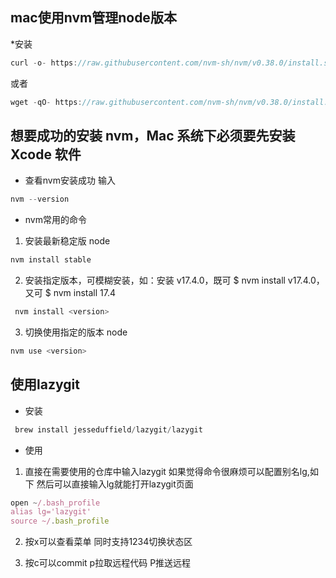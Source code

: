 <!--
 * @Author: zhangdi 1258956799@qq.com
 * @Date: 2022-12-22 21:11:46
 * @LastEditors: zhangdi 1258956799@qq.com
 * @LastEditTime: 2022-12-27 21:59:16
 * @FilePath: /MyBlog/docs/src/toolnotes/index.md
 * @Description: 这是默认设置,请设置`customMade`, 打开koroFileHeader查看配置 进行设置: https://github.com/OBKoro1/koro1FileHeader/wiki/%E9%85%8D%E7%BD%AE
-->
## mac使用nvm管理node版本
*安装
```javascript
curl -o- https://raw.githubusercontent.com/nvm-sh/nvm/v0.38.0/install.sh | bash
 ```
 或者
```javascript
wget -qO- https://raw.githubusercontent.com/nvm-sh/nvm/v0.38.0/install.sh | bash
 ```
## 想要成功的安装 nvm，Mac 系统下必须要先安装 Xcode 软件
* 查看nvm安装成功
输入
```javascript
nvm --version
 ```
* nvm常用的命令
1. 安装最新稳定版 node
```javascript
nvm install stable
 ```
2. 安装指定版本，可模糊安装，如：安装 v17.4.0，既可 $ nvm install v17.4.0，又可 $ nvm install 17.4
```javascript
 nvm install <version>
 ```
3. 切换使用指定的版本 node
```javascript
nvm use <version>
 ```

 ## 使用lazygit
 * 安装
```javascript
 brew install jesseduffield/lazygit/lazygit
 ```
* 使用
1. 直接在需要使用的仓库中输入lazygit 如果觉得命令很麻烦可以配置别名lg,如下 然后可以直接输入lg就能打开lazygit页面

```javascript
open ~/.bash_profile
alias lg='lazygit'
source ~/.bash_profile
 ```

2. 按x可以查看菜单  同时支持1234切换状态区

3. 按c可以commit p拉取远程代码 P推送远程



 


